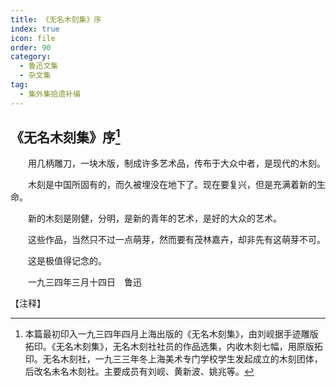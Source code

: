 ```yaml
---
title: 《无名木刻集》序
index: true
icon: file
order: 90
category:
  - 鲁迅文集
  - 杂文集
tag:  
  - 集外集拾遗补编
---
```


## 《无名木刻集》序[^①]

　　用几柄雕刀，一块木版，制成许多艺术品，传布于大众中者，是现代的木刻。

　　木刻是中国所固有的，而久被埋没在地下了。现在要复兴，但是充满着新的生命。

　　新的木刻是刚健，分明，是新的青年的艺术，是好的大众的艺术。

　　这些作品，当然只不过一点萌芽，然而要有茂林嘉卉，却非先有这萌芽不可。

　　这是极值得记念的。

　　一九三四年三月十四日　鲁迅

【注释】

[^①]:本篇最初印入一九三四年四月上海出版的《无名木刻集》，由刘岘据手迹雕版拓印。《无名木刻集》，无名木刻社社员的作品选集，内收木刻七幅，用原版拓印。无名木刻社，一九三三年冬上海美术专门学校学生发起成立的木刻团体，后改名未名木刻社。主要成员有刘岘、黄新波、姚兆等。
